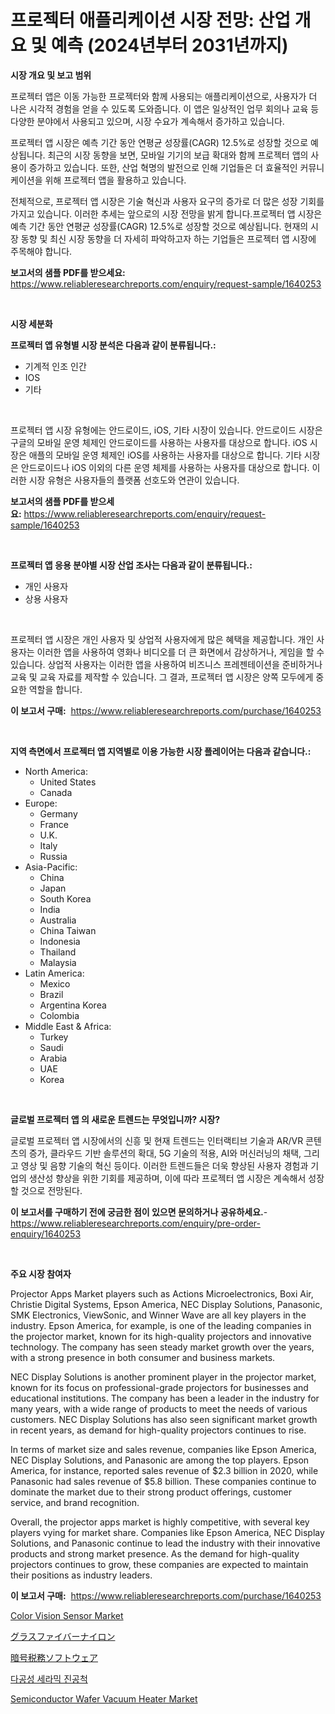 <p><h1>프로젝터 애플리케이션 시장 전망: 산업 개요 및 예측 (2024년부터 2031년까지)</h1></p><p><strong>시장 개요 및 보고 범위</strong></p>
<p><p>프로젝터 앱은 이동 가능한 프로젝터와 함께 사용되는 애플리케이션으로, 사용자가 더 나은 시각적 경험을 얻을 수 있도록 도와줍니다. 이 앱은 일상적인 업무 회의나 교육 등 다양한 분야에서 사용되고 있으며, 시장 수요가 계속해서 증가하고 있습니다.</p><p>프로젝터 앱 시장은 예측 기간 동안 연평균 성장률(CAGR) 12.5%로 성장할 것으로 예상됩니다. 최근의 시장 동향을 보면, 모바일 기기의 보급 확대와 함께 프로젝터 앱의 사용이 증가하고 있습니다. 또한, 산업 혁명의 발전으로 인해 기업들은 더 효율적인 커뮤니케이션을 위해 프로젝터 앱을 활용하고 있습니다.</p><p>전체적으로, 프로젝터 앱 시장은 기술 혁신과 사용자 요구의 증가로 더 많은 성장 기회를 가지고 있습니다. 이러한 추세는 앞으로의 시장 전망을 밝게 합니다.프로젝터 앱 시장은 예측 기간 동안 연평균 성장률(CAGR) 12.5%로 성장할 것으로 예상됩니다. 현재의 시장 동향 및 최신 시장 동향을 더 자세히 파악하고자 하는 기업들은 프로젝터 앱 시장에 주목해야 합니다.</p></p>
<p><strong>보고서의 샘플 PDF를 받으세요:</strong> <a href="https://www.reliableresearchreports.com/enquiry/request-sample/1640253">https://www.reliableresearchreports.com/enquiry/request-sample/1640253</a></p>
<p>&nbsp;</p>
<p><strong>시장 세분화</strong></p>
<p><strong>프로젝터 앱 유형별 시장 분석은 다음과 같이 분류됩니다.:</strong></p>
<p><ul><li>기계적 인조 인간</li><li>IOS</li><li>기타</li></ul></p>
<p>&nbsp;</p>
<p><p>프로젝터 앱 시장 유형에는 안드로이드, iOS, 기타 시장이 있습니다. 안드로이드 시장은 구글의 모바일 운영 체제인 안드로이드를 사용하는 사용자를 대상으로 합니다. iOS 시장은 애플의 모바일 운영 체제인 iOS를 사용하는 사용자를 대상으로 합니다. 기타 시장은 안드로이드나 iOS 이외의 다른 운영 체제를 사용하는 사용자를 대상으로 합니다. 이러한 시장 유형은 사용자들의 플랫폼 선호도와 연관이 있습니다.</p></p>
<p><strong>보고서의 샘플 PDF를 받으세요:</strong>&nbsp;<a href="https://www.reliableresearchreports.com/enquiry/request-sample/1640253">https://www.reliableresearchreports.com/enquiry/request-sample/1640253</a></p>
<p>&nbsp;</p>
<p><strong> 프로젝터 앱 응용 분야별 시장 산업 조사는 다음과 같이 분류됩니다.:</strong></p>
<p><ul><li>개인 사용자</li><li>상용 사용자</li></ul></p>
<p>&nbsp;</p>
<p><p>프로젝터 앱 시장은 개인 사용자 및 상업적 사용자에게 많은 혜택을 제공합니다. 개인 사용자는 이러한 앱을 사용하여 영화나 비디오를 더 큰 화면에서 감상하거나, 게임을 할 수 있습니다. 상업적 사용자는 이러한 앱을 사용하여 비즈니스 프레젠테이션을 준비하거나 교육 및 교육 자료를 제작할 수 있습니다. 그 결과, 프로젝터 앱 시장은 양쪽 모두에게 중요한 역할을 합니다.</p></p>
<p><strong>이 보고서 구매:</strong>&nbsp; <a href="https://www.reliableresearchreports.com/purchase/1640253">https://www.reliableresearchreports.com/purchase/1640253</a></p>
<p>&nbsp;</p>
<p><strong>지역 측면에서 프로젝터 앱 지역별로 이용 가능한 시장 플레이어는 다음과 같습니다.:</strong></p>
<p><ul>
    <li>
        North America:
        <ul>
            <li>United States</li>
            <li>Canada</li>
        </ul>
    </li>
    <li>
        Europe:
        <ul>
            <li>Germany</li>
            <li>France</li>
            <li>U.K.</li>
            <li>Italy</li>
            <li>Russia</li>
        </ul>
    </li>
    <li>
        Asia-Pacific:
        <ul>
            <li>China</li>
            <li>Japan</li>
            <li>South Korea</li>
            <li>India</li>
            <li>Australia</li>
            <li>China Taiwan</li>
            <li>Indonesia</li>
            <li>Thailand</li>
            <li>Malaysia</li>
        </ul>
    </li>
    <li>
        Latin America:
        <ul>
            <li>Mexico</li>
            <li>Brazil</li>
            <li>Argentina Korea</li>
            <li>Colombia</li>
        </ul>
    </li>
    <li>
        Middle East & Africa:
        <ul>
            <li>Turkey</li>
            <li>Saudi</li>
            <li>Arabia</li>
            <li>UAE</li>
            <li>Korea</li>
        </ul>
    </li>
    </ul></p>
<p>&nbsp;</p>
<p><strong>글로벌 프로젝터 앱 의 새로운 트렌드는 무엇입니까? 시장?</strong></p>
<p><p>글로벌 프로젝터 앱 시장에서의 신흥 및 현재 트렌드는 인터랙티브 기술과 AR/VR 콘텐츠의 증가, 클라우드 기반 솔루션의 확대, 5G 기술의 적용, AI와 머신러닝의 채택, 그리고 영상 및 음향 기술의 혁신 등이다. 이러한 트렌드들은 더욱 향상된 사용자 경험과 기업의 생산성 향상을 위한 기회를 제공하며, 이에 따라 프로젝터 앱 시장은 계속해서 성장할 것으로 전망된다.</p></p>
<p><strong>이 보고서를 구매하기 전에 궁금한 점이 있으면 문의하거나 공유하세요.</strong>- <a href="https://www.reliableresearchreports.com/enquiry/pre-order-enquiry/1640253">https://www.reliableresearchreports.com/enquiry/pre-order-enquiry/1640253</a></p>
<p>&nbsp;</p>
<p><strong>주요 시장 참여자</strong></p>
<p><p>Projector Apps Market players such as Actions Microelectronics, Boxi Air, Christie Digital Systems, Epson America, NEC Display Solutions, Panasonic, SMK Electronics, ViewSonic, and Winner Wave are all key players in the industry. Epson America, for example, is one of the leading companies in the projector market, known for its high-quality projectors and innovative technology. The company has seen steady market growth over the years, with a strong presence in both consumer and business markets.</p><p>NEC Display Solutions is another prominent player in the projector market, known for its focus on professional-grade projectors for businesses and educational institutions. The company has been a leader in the industry for many years, with a wide range of products to meet the needs of various customers. NEC Display Solutions has also seen significant market growth in recent years, as demand for high-quality projectors continues to rise.</p><p>In terms of market size and sales revenue, companies like Epson America, NEC Display Solutions, and Panasonic are among the top players. Epson America, for instance, reported sales revenue of $2.3 billion in 2020, while Panasonic had sales revenue of $5.8 billion. These companies continue to dominate the market due to their strong product offerings, customer service, and brand recognition.</p><p>Overall, the projector apps market is highly competitive, with several key players vying for market share. Companies like Epson America, NEC Display Solutions, and Panasonic continue to lead the industry with their innovative products and strong market presence. As the demand for high-quality projectors continues to grow, these companies are expected to maintain their positions as industry leaders.</p></p>
<p><strong>이 보고서 구매:</strong>&nbsp;&nbsp;<a href="https://www.reliableresearchreports.com/purchase/1640253">https://www.reliableresearchreports.com/purchase/1640253</a></p>
<p><p><a href="https://github.com/marloy8/Market-Research-Report-List-3/blob/main/color-vision-sensor-market.md">Color Vision Sensor Market</a></p><p><a href="https://github.com/marbadji/Market-Research-Report-List-1/blob/main/667886010400.md">グラスファイバーナイロン</a></p><p><a href="https://github.com/KaydenJohns1964/Market-Research-Report-List-1/blob/main/529397110401.md">暗号税務ソフトウェア</a></p><p><a href="https://medium.com/@giovanileannon/%EB%8B%A4%EA%B3%B5%EC%84%B1-%EC%84%B8%EB%9D%BC%EB%AF%B9-%EC%A7%84%EA%B3%B5-%EC%B2%99-%EC%8B%9C%EC%9E%A5-%EC%A0%84%EB%A7%9D-%EC%82%B0%EC%97%85-%EA%B0%9C%EC%9A%94-%EB%B0%8F-%EC%98%88%EC%B8%A1-2024%EB%85%84%EB%B6%80%ED%84%B0-2031%EB%85%84%EA%B9%8C%EC%A7%80-e53e0228d426">다공성 세라믹 진공척</a></p><p><a href="https://github.com/WillieWoodard/Market-Research-Report-List-4/blob/main/semiconductor-wafer-vacuum-heater-market.md">Semiconductor Wafer Vacuum Heater Market</a></p></p>
